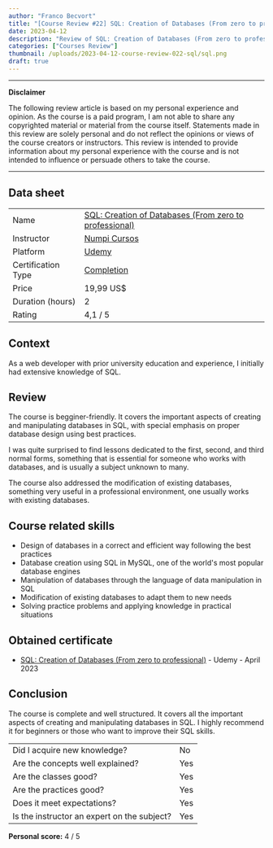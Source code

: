 ```yaml
---
author: "Franco Becvort"
title: "[Course Review #22] SQL: Creation of Databases (From zero to professional)"
date: 2023-04-12
description: "Review of SQL: Creation of Databases (From zero to professional)"
categories: ["Courses Review"]
thumbnail: /uploads/2023-04-12-course-review-022-sql/sql.png
draft: true
---
```


---

**Disclaimer**

The following review article is based on my personal experience and opinion. As the course is a paid program, I am not able to share any copyrighted material or material from the course itself. Statements made in this review are solely personal and do not reflect the opinions or views of the course creators or instructors. This review is intended to provide information about my personal experience with the course and is not intended to influence or persuade others to take the course.

---

## Data sheet

|                    |                                                                                                            |
| ------------------ | ---------------------------------------------------------------------------------------------------------- |
| Name               | [SQL: Creation of Databases (From zero to professional)](https://www.udemy.com/course/sql-creacion-de-bd/) |
| Instructor         | [Numpi Cursos](https://www.linkedin.com/company/numpi-mx/)                                                 |
| Platform           | [Udemy](https://www.udemy.com/)                                                                            |
| Certification Type | [Completion](https://support.udemy.com/hc/en-us/sections/360011037194-Certificates-of-Completion)          |
| Price              | 19,99 US$                                                                                                  |
| Duration \(hours\) | 2                                                                                                          |
| Rating             | 4,1 / 5                                                                                                    |

## Context

As a web developer with prior university education and experience, I initially had extensive knowledge of SQL.

## Review

The course is begginer-friendly. It covers the important aspects of creating and manipulating databases in SQL, with special emphasis on proper database design using best practices.

I was quite surprised to find lessons dedicated to the first, second, and third normal forms, something that is essential for someone who works with databases, and is usually a subject unknown to many.

The course also addressed the modification of existing databases, something very useful in a professional environment, one usually works with existing databases.

## Course related skills

- Design of databases in a correct and efficient way following the best practices
- Database creation using SQL in MySQL, one of the world's most popular database engines
- Manipulation of databases through the language of data manipulation in SQL
- Modification of existing databases to adapt them to new needs
- Solving practice problems and applying knowledge in practical situations

## Obtained certificate

- [SQL: Creation of Databases (From zero to professional)](https://udemy-certificate.s3.amazonaws.com/pdf/UC-8e314e7d-ebff-4b04-900e-2815b522cefc.pdf) - Udemy - April 2023

## Conclusion

The course is complete and well structured. It covers all the important aspects of creating and manipulating databases in SQL. I highly recommend it for beginners or those who want to improve their SQL skills.

|                                             |     |
| ------------------------------------------- | --- |
| Did I acquire new knowledge?                | No  |
| Are the concepts well explained?            | Yes |
| Are the classes good?                       | Yes |
| Are the practices good?                     | Yes |
| Does it meet expectations?                  | Yes |
| Is the instructor an expert on the subject? | Yes |

**Personal score:** 4 / 5
